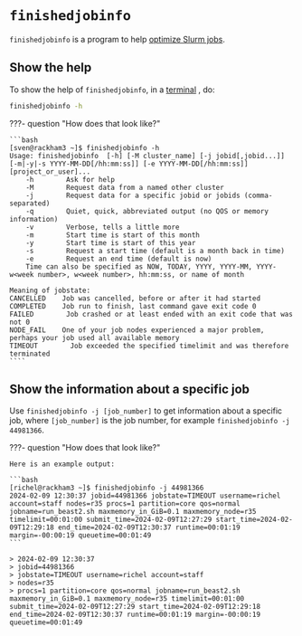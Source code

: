 # `finishedjobinfo`

`finishedjobinfo` is a program to help [optimize Slurm jobs](../cluster_guides/optimizing_jobs.md).

## Show the help

To show the help of `finishedjobinfo`, in a [terminal](../software/terminal.md) , do:

```bash
finishedjobinfo -h
```

???- question "How does that look like?"

    ```bash
    [sven@rackham3 ~]$ finishedjobinfo -h
    Usage: finishedjobinfo  [-h] [-M cluster_name] [-j jobid[,jobid...]] [-m|-y|-s YYYY-MM-DD[/hh:mm:ss]] [-e YYYY-MM-DD[/hh:mm:ss]] [project_or_user]...
        -h        Ask for help
        -M        Request data from a named other cluster
        -j        Request data for a specific jobid or jobids (comma-separated)
        -q        Quiet, quick, abbreviated output (no QOS or memory information)
        -v        Verbose, tells a little more
        -m        Start time is start of this month
        -y        Start time is start of this year
        -s        Request a start time (default is a month back in time)
        -e        Request an end time (default is now)
        Time can also be specified as NOW, TODAY, YYYY, YYYY-MM, YYYY-w<week number>, w<week number>, hh:mm:ss, or name of month

    Meaning of jobstate:
    CANCELLED    Job was cancelled, before or after it had started
    COMPLETED    Job run to finish, last command gave exit code 0
    FAILED        Job crashed or at least ended with an exit code that was not 0
    NODE_FAIL    One of your job nodes experienced a major problem, perhaps your job used all available memory
    TIMEOUT        Job exceeded the specified timelimit and was therefore terminated
    ````

## Show the information about a specific job

Use `finishedjobinfo -j [job_number]` to get information about a specific
job, where `[job_number]` is the job number,
for example `finishedjobinfo -j 44981366`.

???- question "How does that look like?"

    Here is an example output:

    ```bash
    [richel@rackham3 ~]$ finishedjobinfo -j 44981366
    2024-02-09 12:30:37 jobid=44981366 jobstate=TIMEOUT username=richel account=staff nodes=r35 procs=1 partition=core qos=normal jobname=run_beast2.sh maxmemory_in_GiB=0.1 maxmemory_node=r35 timelimit=00:01:00 submit_time=2024-02-09T12:27:29 start_time=2024-02-09T12:29:18 end_time=2024-02-09T12:30:37 runtime=00:01:19 margin=-00:00:19 queuetime=00:01:49
    ```

    > 2024-02-09 12:30:37
    > jobid=44981366
    > jobstate=TIMEOUT username=richel account=staff
    > nodes=r35
    > procs=1 partition=core qos=normal jobname=run_beast2.sh maxmemory_in_GiB=0.1 maxmemory_node=r35 timelimit=00:01:00 submit_time=2024-02-09T12:27:29 start_time=2024-02-09T12:29:18 end_time=2024-02-09T12:30:37 runtime=00:01:19 margin=-00:00:19 queuetime=00:01:49

